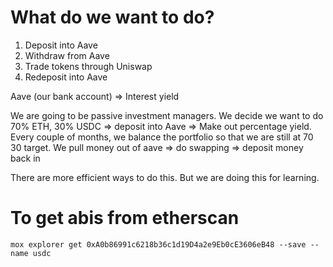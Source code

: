 # What do we want to do?

1. Deposit into Aave
2. Withdraw from Aave
3. Trade tokens through Uniswap
4. Redeposit into Aave

Aave (our bank account) => Interest yield

We are going to be passive investment managers.
We decide we want to do 70% ETH, 30% USDC => deposit into Aave => Make out percentage yield.
Every couple of months, we balance the portfolio so that we are still at 70 30 target.
We pull money out of aave => do swapping => deposit money back in

There are more efficient ways to do this. But we are doing this for learning.

# To get abis from etherscan
`mox explorer get 0xA0b86991c6218b36c1d19D4a2e9Eb0cE3606eB48 --save --name usdc`